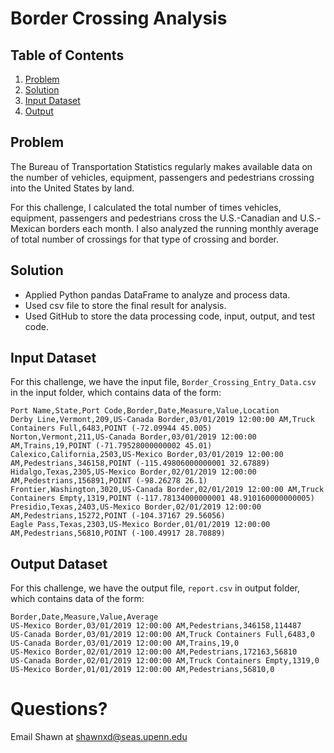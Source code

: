 # Border Crossing Analysis

## Table of Contents
1. [Problem](README.md#problem)
1. [Solution](README.md#solution)
1. [Input Dataset](README.md#input-dataset)
1. [Output](README.md#output-dataset)

## Problem
The Bureau of Transportation Statistics regularly makes available data on the number of vehicles, equipment, passengers and pedestrians crossing into the United States by land.

For this challenge, I calculated the total number of times vehicles, equipment, passengers and pedestrians cross the U.S.-Canadian and U.S.-Mexican borders each month. I also analyzed the running monthly average of total number of crossings for that type of crossing and border.

## Solution
* Applied Python pandas DataFrame to analyze and process data.
* Used csv file to store the final result for analysis.
* Used GitHub to store the data processing code, input, output, and test code.

## Input Dataset

For this challenge, we have the input file, `Border_Crossing_Entry_Data.csv` in the input folder, which contains data of the form:

```
Port Name,State,Port Code,Border,Date,Measure,Value,Location
Derby Line,Vermont,209,US-Canada Border,03/01/2019 12:00:00 AM,Truck Containers Full,6483,POINT (-72.09944 45.005)
Norton,Vermont,211,US-Canada Border,03/01/2019 12:00:00 AM,Trains,19,POINT (-71.79528000000002 45.01)
Calexico,California,2503,US-Mexico Border,03/01/2019 12:00:00 AM,Pedestrians,346158,POINT (-115.49806000000001 32.67889)
Hidalgo,Texas,2305,US-Mexico Border,02/01/2019 12:00:00 AM,Pedestrians,156891,POINT (-98.26278 26.1)
Frontier,Washington,3020,US-Canada Border,02/01/2019 12:00:00 AM,Truck Containers Empty,1319,POINT (-117.78134000000001 48.910160000000005)
Presidio,Texas,2403,US-Mexico Border,02/01/2019 12:00:00 AM,Pedestrians,15272,POINT (-104.37167 29.56056)
Eagle Pass,Texas,2303,US-Mexico Border,01/01/2019 12:00:00 AM,Pedestrians,56810,POINT (-100.49917 28.70889)
```
## Output Dataset

For this challenge, we have the output file, `report.csv` in output folder, which contains data of the form:

```
Border,Date,Measure,Value,Average
US-Mexico Border,03/01/2019 12:00:00 AM,Pedestrians,346158,114487
US-Canada Border,03/01/2019 12:00:00 AM,Truck Containers Full,6483,0
US-Canada Border,03/01/2019 12:00:00 AM,Trains,19,0
US-Mexico Border,02/01/2019 12:00:00 AM,Pedestrians,172163,56810
US-Canada Border,02/01/2019 12:00:00 AM,Truck Containers Empty,1319,0
US-Mexico Border,01/01/2019 12:00:00 AM,Pedestrians,56810,0

```

# Questions?
Email Shawn at shawnxd@seas.upenn.edu
